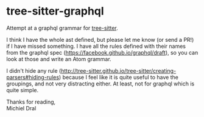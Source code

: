 # tree-sitter-graphql

Attempt at a graphql grammar for [tree-sitter][].

[tree-sitter]: https://github.com/tree-sitter/tree-sitter


I think I have the whole ast defined, but please let me know (or send a PR!) if I have missed something. I have all the rules defined with their names from the graphql spec (https://facebook.github.io/graphql/draft), so you can look at those and write an Atom grammar.


I didn't hide any rule (http://tree-sitter.github.io/tree-sitter/creating-parsers#hiding-rules) because I feel like it is quite useful to have the groupings, and not very distracting either. At least, not for graphql which is quite simple.


Thanks for reading,  
Michiel Dral
